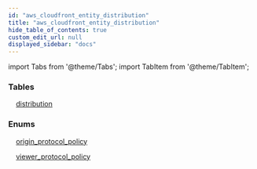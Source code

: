 ```yaml
---
id: "aws_cloudfront_entity_distribution"
title: "aws_cloudfront_entity_distribution"
hide_table_of_contents: true
custom_edit_url: null
displayed_sidebar: "docs"
---
```


import Tabs from '@theme/Tabs';
import TabItem from '@theme/TabItem';

<Tabs queryString="view">
  <TabItem value="components" label="Components" default>

### Tables

    [distribution](../../aws/tables/aws_cloudfront_entity_distribution.Distribution)

### Enums
    [origin_protocol_policy](../../aws/enums/aws_cloudfront_entity_distribution.originProtocolPolicyEnum)

    [viewer_protocol_policy](../../aws/enums/aws_cloudfront_entity_distribution.viewerProtocolPolicyEnum)

</TabItem>
  <TabItem value="code-examples" label="Code examples">

</TabItem>
</Tabs>
